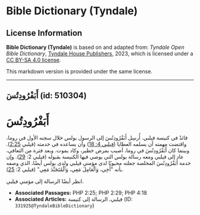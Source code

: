 # Bible Dictionary (Tyndale)

## License Information

**Bible Dictionary (Tyndale)** is based on and adapted from: _Tyndale Open Bible Dictionary_, [Tyndale House Publishers](https://tyndaleopenresources.com/), 2023, which is licensed under a [CC BY-SA 4.0 license](https://creativecommons.org/licenses/by-sa/4.0/legalcode.en).

This markdown version is provided under the same license.



--------------------------------

## أَبَفْرُودِتُسَ (id: 510304)

أَبَفْرُودِتُسَ
===============

قائدٌ في كنيسة فيلبي. أُرسِل أَبَفْرُودِتُسَ إلى الرسول بولس خلال سجنه الأول في روما، واقتضت مهمته أن يسلمه العطايا ([فيلبي 4: 18](https://ref.ly/Phil4:18)) وأن يساعده في خدمته (فيلبي [2:25](https://ref.ly/Phil2:25)). وبينما كان أَبَفْرُودِتُسَ في روما، أصيب بمرض خطير، وكاد يموت. وبعد فترة من التعافي، عاد إلى فيلبي ومعه رسالة بولس التي يوصي فيها الكنيسة بقبوله (فيلبي 2: [29](https://ref.ly/Phil2:29)). وإن خدمة أَبَفْرُودِتُسَ المخلصة جعلته محبوبًا لدى مؤمني فيلبي ولدى بولس أيضًا، الذي وصفه بأنه "أَخِي، وَٱلْعَامِلَ مَعِي، وَٱلْمُتَجَنِّدَ مَعِي" (فيلبي 2: [25](https://ref.ly/Phil2:25)).

انظر أيضًا الرسالة إلى مؤمني فيلبي.

* **Associated Passages:** PHP 2:25; PHP 2:29; PHP 4:18
* **Associated Articles:** فيلبي، الرسالة إلى كنيسة  (ID: `331925@TyndaleBibleDictionary`)

